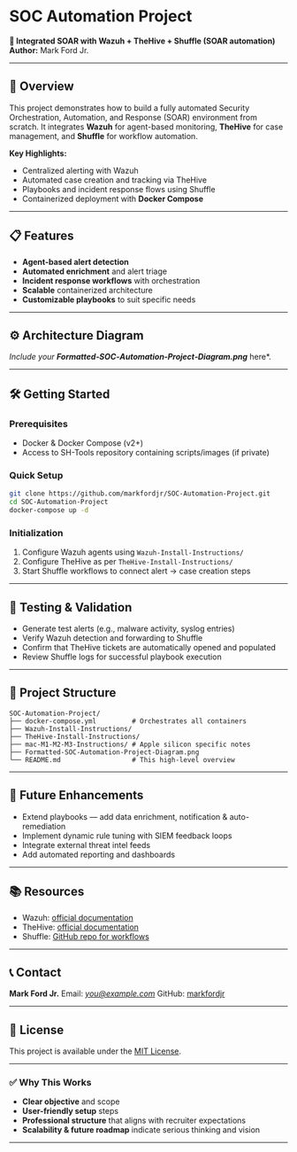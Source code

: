 # SOC Automation Project

**🔐 Integrated SOAR with Wazuh + TheHive + Shuffle (SOAR automation)**
**Author:** Mark Ford Jr.

---

## 🚀 Overview

This project demonstrates how to build a fully automated Security Orchestration, Automation, and Response (SOAR) environment from scratch.
It integrates **Wazuh** for agent-based monitoring, **TheHive** for case management, and **Shuffle** for workflow automation.

**Key Highlights:**

* Centralized alerting with Wazuh
* Automated case creation and tracking via TheHive
* Playbooks and incident response flows using Shuffle
* Containerized deployment with **Docker Compose**

---

## 📋 Features

* **Agent-based alert detection**
* **Automated enrichment** and alert triage
* **Incident response workflows** with orchestration
* **Scalable** containerized architecture
* **Customizable playbooks** to suit specific needs

---

## ⚙️ Architecture Diagram

*Include your **Formatted‑SOC‑Automation‑Project‑Diagram.png*** here\*.

---

## 🛠️ Getting Started

### Prerequisites

* Docker & Docker Compose (v2+)
* Access to SH-Tools repository containing scripts/images (if private)

### Quick Setup

```bash
git clone https://github.com/markfordjr/SOC-Automation-Project.git
cd SOC-Automation-Project
docker-compose up -d
```

### Initialization

1. Configure Wazuh agents using `Wazuh-Install-Instructions/`
2. Configure TheHive as per `TheHive-Install-Instructions/`
3. Start Shuffle workflows to connect alert → case creation steps

---

## 🧪 Testing & Validation

* Generate test alerts (e.g., malware activity, syslog entries)
* Verify Wazuh detection and forwarding to Shuffle
* Confirm that TheHive tickets are automatically opened and populated
* Review Shuffle logs for successful playbook execution

---

## 🧩 Project Structure

```
SOC-Automation-Project/
├── docker-compose.yml         # Orchestrates all containers
├── Wazuh-Install-Instructions/
├── TheHive-Install-Instructions/
├── mac-M1-M2-M3-Instructions/ # Apple silicon specific notes
├── Formatted‑SOC‑Automation‑Project‑Diagram.png
└── README.md                  # This high-level overview
```

---

## 🔭 Future Enhancements

* Extend playbooks — add data enrichment, notification & auto-remediation
* Implement dynamic rule tuning with SIEM feedback loops
* Integrate external threat intel feeds
* Add automated reporting and dashboards

---

## 📚 Resources

* Wazuh: [official documentation](https://documentation.wazuh.com/)
* TheHive: [official documentation](https://thehive-project.org/)
* Shuffle: [GitHub repo for workflows](https://github.com/frikky/shuffle)

---

## 📞 Contact

**Mark Ford Jr.**
Email: *[you@example.com](mailto:you@example.com)*
GitHub: [markfordjr](https://github.com/markfordjr)

---

## 📝 License

This project is available under the [MIT License](LICENSE).

---

### ✅ Why This Works

* **Clear objective** and scope
* **User-friendly setup** steps
* **Professional structure** that aligns with recruiter expectations
* **Scalability & future roadmap** indicate serious thinking and vision

---
